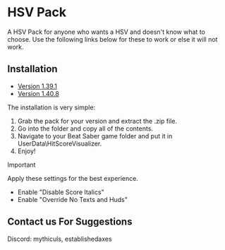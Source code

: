 # HSV Pack

A HSV Pack for anyone who wants a HSV and doesn't know what to choose. Use the following links below for these to work or else it will not work.

## Installation
- [Version 1.39.1](https://github.com/ErisApps/HitScoreVisualizer/releases/tag/3.5.3)
- [Version 1.40.8](https://github.com/ErisApps/HitScoreVisualizer/releases/tag/3.7.1)  

The installation is very simple:

1. Grab the pack for your version and extract the .zip file.
2. Go into the folder and copy all of the contents.
3. Navigate to your Beat Saber game folder and put it in UserData\HitScoreVisualizer.
4. Enjoy!

> [!IMPORTANT]
> Apply these settings for the best experience.

- Enable "Disable Score Italics"
- Enable "Override No Texts and Huds"

## Contact us For Suggestions
Discord: mythiculs, establishedaxes
